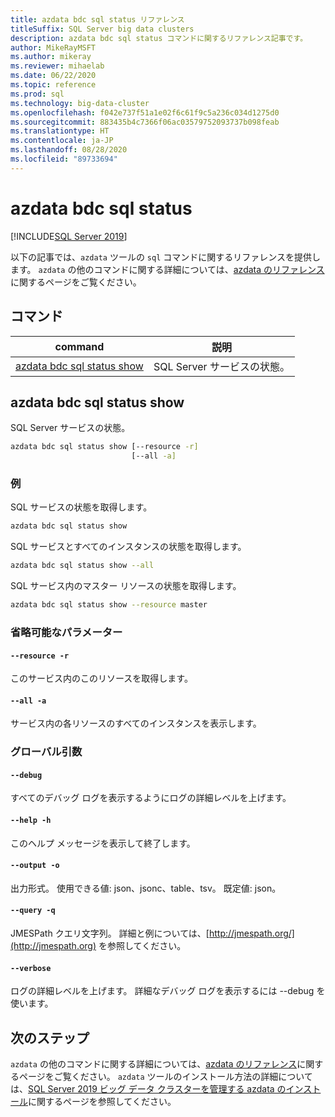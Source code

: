 ```yaml
---
title: azdata bdc sql status リファレンス
titleSuffix: SQL Server big data clusters
description: azdata bdc sql status コマンドに関するリファレンス記事です。
author: MikeRayMSFT
ms.author: mikeray
ms.reviewer: mihaelab
ms.date: 06/22/2020
ms.topic: reference
ms.prod: sql
ms.technology: big-data-cluster
ms.openlocfilehash: f042e737f51a1e02f6c61f9c5a236c034d1275d0
ms.sourcegitcommit: 883435b4c7366f06ac03579752093737b098feab
ms.translationtype: HT
ms.contentlocale: ja-JP
ms.lasthandoff: 08/28/2020
ms.locfileid: "89733694"
---
```

# <a name="azdata-bdc-sql-status"></a>azdata bdc sql status

[!INCLUDE[SQL Server 2019](../../includes/applies-to-version/sqlserver2019.md)]

以下の記事では、`azdata` ツールの `sql` コマンドに関するリファレンスを提供します。 `azdata` の他のコマンドに関する詳細については、[azdata のリファレンス](reference-azdata.md)に関するページをご覧ください。

## <a name="commands"></a>コマンド
| command | 説明 |
| --- | --- |
[azdata bdc sql status show](#azdata-bdc-sql-status-show) | SQL Server サービスの状態。
## <a name="azdata-bdc-sql-status-show"></a>azdata bdc sql status show
SQL Server サービスの状態。
```bash
azdata bdc sql status show [--resource -r] 
                           [--all -a]
```
### <a name="examples"></a>例
SQL サービスの状態を取得します。
```bash
azdata bdc sql status show
```
SQL サービスとすべてのインスタンスの状態を取得します。
```bash
azdata bdc sql status show --all
```
SQL サービス内のマスター リソースの状態を取得します。
```bash
azdata bdc sql status show --resource master
```
### <a name="optional-parameters"></a>省略可能なパラメーター
#### `--resource -r`
このサービス内のこのリソースを取得します。
#### `--all -a`
サービス内の各リソースのすべてのインスタンスを表示します。
### <a name="global-arguments"></a>グローバル引数
#### `--debug`
すべてのデバッグ ログを表示するようにログの詳細レベルを上げます。
#### `--help -h`
このヘルプ メッセージを表示して終了します。
#### `--output -o`
出力形式。  使用できる値: json、jsonc、table、tsv。  既定値: json。
#### `--query -q`
JMESPath クエリ文字列。 詳細と例については、[http://jmespath.org/](http://jmespath.org) を参照してください。
#### `--verbose`
ログの詳細レベルを上げます。 詳細なデバッグ ログを表示するには --debug を使います。

## <a name="next-steps"></a>次のステップ

`azdata` の他のコマンドに関する詳細については、[azdata のリファレンス](reference-azdata.md)に関するページをご覧ください。 `azdata` ツールのインストール方法の詳細については、[SQL Server 2019 ビッグ データ クラスターを管理する azdata のインストール](../install/deploy-install-azdata.md)に関するページを参照してください。

